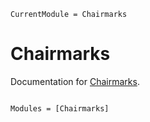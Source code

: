 ```@meta
CurrentModule = Chairmarks
```

# Chairmarks

Documentation for [Chairmarks](https://github.com/LilithHafner/Chairmarks.jl).

```@index
```

```@autodocs
Modules = [Chairmarks]
```
